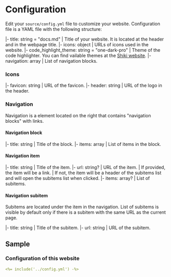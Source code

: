 
# Configuration

Edit your `source/config.yml` file to customize your website. Configuration file is a YAML file with the following structure:

<!-- DOCS.MD: PARAMETERS -->
|- title: string = "docs.md"
|  Title of your website. It is located at the header and in the webpage title.
|- icons: object
|  URLs of icons used in the website.
|- code_highlight_theme: string = "one-dark-pro"
|  Theme of the code highlighter. You can find vailable themes at the [Shiki website](https://shiki.style/).
|- navigation: array
|  List of navigation blocks.

### Icons

<!-- DOCS.MD: PARAMETERS -->
|- favicon: string
|  URL of the favicon.
|- header: string
|  URL of the logo in the header.

### Navigation

Navigation is a element located on the right that contains "navigation blocks" with links.

#### Navigation block

<!-- DOCS.MD: PARAMETERS -->
|- title: string
|  Title of the block.
|- items: array
|  List of items in the block.

#### Navigation item

<!-- DOCS.MD: PARAMETERS -->
|- title: string
|  Title of the item.
|- url: string?
|  URL of the item.
|  If provided, the item will be a link.
|  If not, the item will be a header of the subitems list and will open the subitems list when clicked.
|- items: array?
|  List of subitems.

#### Navigation subitem

Subitems are located under the item in the navigation. List of subitems is visible by default only if there is a subitem with the same URL as the current page.

<!-- DOCS.MD: PARAMETERS -->
|- title: string
|  Title of the subitem.
|- url: string
|  URL of the subitem.

## <!-- DOCS.MD: SAMPLE --> Sample

### Configuration of this website

```yaml
<%= include('../config.yml') -%>
```

